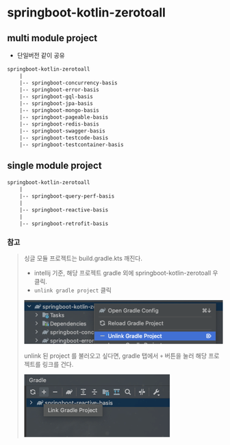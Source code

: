 # springboot-kotlin-zerotoall

## multi module project
* 단일버전 같이 공유
```
springboot-kotlin-zerotoall
    |
    |-- springboot-concurrency-basis
    |-- springboot-error-basis
    |-- springboot-gql-basis
    |-- springboot-jpa-basis
    |-- springboot-mongo-basis
    |-- springboot-pageable-basis
    |-- springboot-redis-basis
    |-- springboot-swagger-basis
    |-- springboot-testcode-basis
    |-- springboot-testcontainer-basis
```

## single module project
```
springboot-kotlin-zerotoall
    |
    |-- springboot-query-perf-basis 
    |
    |-- springboot-reactive-basis
    |
    |-- springboot-retrofit-basis
```

### 참고
> 싱글 모듈 프로젝트는 build.gradle.kts 깨진다.
> *  intellij 기준, 해당 프로젝트 gradle 외에 springboot-kotlin-zerotoall 우클릭. 
> * `unlink gradle project` 클릭
> 
> ![img.png](images/gradle_unlink.png)
> 
> unlink 된 project 를 불러오고 싶다면, gradle 탭에서 `+` 버튼을 눌러 해당 프로젝트를 링크를 건다.
> 
> ![img_2.png](images/gradle_link.png)